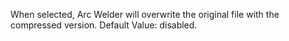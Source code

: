 When selected, Arc Welder will overwrite the original file with the compressed version.  Default Value: disabled.